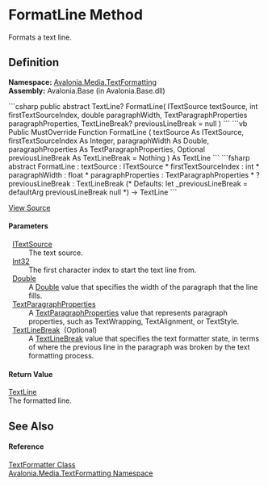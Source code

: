 # FormatLine Method


Formats a text line.



## Definition
**Namespace:** <a href="N_Avalonia_Media_TextFormatting">Avalonia.Media.TextFormatting</a>  
**Assembly:** Avalonia.Base (in Avalonia.Base.dll)

<Tabs groupId="api-code-preview">
<TabItem value="csharp" label="C#">
```csharp
public abstract TextLine? FormatLine(
	ITextSource textSource,
	int firstTextSourceIndex,
	double paragraphWidth,
	TextParagraphProperties paragraphProperties,
	TextLineBreak? previousLineBreak = null
)
```
</TabItem>
<TabItem value="vb" label="VB">
```vb
Public MustOverride Function FormatLine ( 
	textSource As ITextSource,
	firstTextSourceIndex As Integer,
	paragraphWidth As Double,
	paragraphProperties As TextParagraphProperties,
	Optional previousLineBreak As TextLineBreak = Nothing
) As TextLine
```
</TabItem>
<TabItem value="fsharp" label="F#">
```fsharp
abstract FormatLine : 
        textSource : ITextSource * 
        firstTextSourceIndex : int * 
        paragraphWidth : float * 
        paragraphProperties : TextParagraphProperties * 
        ?previousLineBreak : TextLineBreak 
(* Defaults:
        let _previousLineBreak = defaultArg previousLineBreak null
*)
-> TextLine 
```
</TabItem>
</Tabs>



<a href="https://github.com/AvaloniaUI/Avalonia/tree/master/src/Avalonia.Base/Media/TextFormatting/TextFormatter.cs" title="View the source code">View Source</a>



#### Parameters
<dl><dt>  <a href="T_Avalonia_Media_TextFormatting_ITextSource">ITextSource</a></dt><dd>The text source.</dd><dt>  <a href="https://learn.microsoft.com/dotnet/api/system.int32" target="_blank" rel="noopener noreferrer">Int32</a></dt><dd>The first character index to start the text line from.</dd><dt>  <a href="https://learn.microsoft.com/dotnet/api/system.double" target="_blank" rel="noopener noreferrer">Double</a></dt><dd>A <a href="https://learn.microsoft.com/dotnet/api/system.double" target="_blank" rel="noopener noreferrer">Double</a> value that specifies the width of the paragraph that the line fills.</dd><dt>  <a href="T_Avalonia_Media_TextFormatting_TextParagraphProperties">TextParagraphProperties</a></dt><dd>A <a href="T_Avalonia_Media_TextFormatting_TextParagraphProperties">TextParagraphProperties</a> value that represents paragraph properties, such as TextWrapping, TextAlignment, or TextStyle.</dd><dt>  <a href="T_Avalonia_Media_TextFormatting_TextLineBreak">TextLineBreak</a>  (Optional)</dt><dd>A <a href="T_Avalonia_Media_TextFormatting_TextLineBreak">TextLineBreak</a> value that specifies the text formatter state, in terms of where the previous line in the paragraph was broken by the text formatting process.</dd></dl>

#### Return Value
<a href="T_Avalonia_Media_TextFormatting_TextLine">TextLine</a>  
The formatted line.

## See Also


#### Reference
<a href="T_Avalonia_Media_TextFormatting_TextFormatter">TextFormatter Class</a>  
<a href="N_Avalonia_Media_TextFormatting">Avalonia.Media.TextFormatting Namespace</a>  

